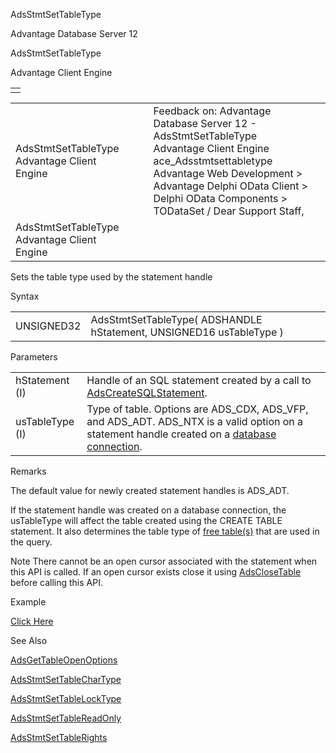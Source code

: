 AdsStmtSetTableType




Advantage Database Server 12  

AdsStmtSetTableType

Advantage Client Engine

|  |
| --- |
|  |

|  |  |  |  |  |
| --- | --- | --- | --- | --- |
| AdsStmtSetTableType  Advantage Client Engine |  |  | Feedback on: Advantage Database Server 12 - AdsStmtSetTableType Advantage Client Engine ace\_Adsstmtsettabletype Advantage Web Development > Advantage Delphi OData Client > Delphi OData Components > TODataSet / Dear Support Staff, |  |
| AdsStmtSetTableType  Advantage Client Engine |  |  |  |  |

Sets the table type used by the statement handle

Syntax

|  |  |
| --- | --- |
| UNSIGNED32 | AdsStmtSetTableType( ADSHANDLE hStatement,  UNSIGNED16 usTableType ) |

Parameters

|  |  |
| --- | --- |
| hStatement (I) | Handle of an SQL statement created by a call to [AdsCreateSQLStatement](ace_adscreatesqlstatement.htm). |
| usTableType (I) | Type of table. Options are ADS\_CDX, ADS\_VFP, and ADS\_ADT. ADS\_NTX is a valid option on a statement handle created on a [database connection](javascript:hhpopuplink.TextPopup(popid_465551922,FontFace,-1,-1,-1,-1)). |

Remarks

The default value for newly created statement handles is ADS\_ADT.

If the statement handle was created on a database connection, the usTableType will affect the table created using the CREATE TABLE statement. It also determines the table type of [free table(s)](javascript:hhpopuplink.TextPopup(popid_1731427715,FontFace,-1,-1,-1,-1)) that are used in the query.

Note There cannot be an open cursor associated with the statement when this API is called. If an open cursor exists close it using [AdsCloseTable](ace_adsclosetable.htm) before calling this API.

Example

[Click Here](ace_more_examples.htm#adsstmtsettabletypeexample)

See Also

[AdsGetTableOpenOptions](ace_adsgettableopenoptions.htm)

[AdsStmtSetTableCharType](ace_adsstmtsettablechartype.htm)

[AdsStmtSetTableLockType](ace_adsstmtsettablelocktype.htm)

[AdsStmtSetTableReadOnly](ace_adsstmtsettablereadonly.htm)

[AdsStmtSetTableRights](ace_adsstmtsettablerights.htm)
